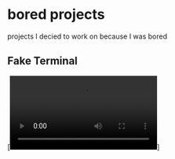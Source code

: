 # bored projects
projects I decied to work on because I was bored
## Fake Terminal
[![](./assets/fake-terminal.webm)]